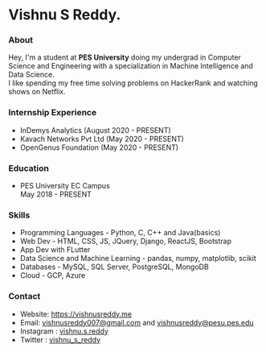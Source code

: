 # Vishnu S Reddy.

### About
Hey, I'm a student at **PES University** doing my undergrad in Computer Science and Engineering with a specialization in Machine Intelligence and Data Science.  
I like spending my free time solving problems on HackerRank and watching shows on Netflix.

### Internship Experience
* InDemys Analytics (August 2020 - PRESENT)
* Kavach Networks Pvt Ltd (May 2020 - PRESENT)
* OpenGenus Foundation (May 2020 - PRESENT)

### Education
* PES University EC Campus  
May 2018 - PRESENT

### Skills
* Programming Languages - Python, C, C++ and Java(basics)
* Web Dev - HTML, CSS, JS, JQuery, Django, ReactJS, Bootstrap
* App Dev with FLutter
* Data Science and Machine Learning - pandas, numpy, matplotlib, scikit
* Databases - MySQL, SQL Server, PostgreSQL, MongoDB
* Cloud - GCP, Azure

### Contact
* Website: https://vishnusreddy.me
* Email: vishnusreddy007@gmail.com and vishnusreddy@pesu.pes.edu
* Instagram : [vishnu.s.reddy](https://www.instagram.com/vishnu.s.reddy/)
* Twitter : [vishnu_s_reddy](https://twitter.com/vishnu_s_reddy)
